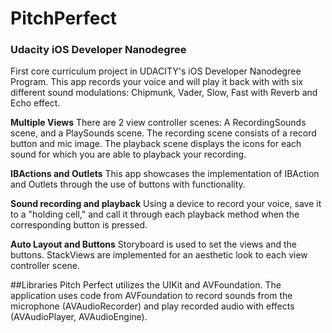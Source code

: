 # PitchPerfect
### Udacity iOS Developer Nanodegree

 First core curriculum project in UDACITY's iOS Developer Nanodegree Program. This app records your voice and will play it back with with six different sound modulations: Chipmunk, Vader, Slow, Fast with Reverb and Echo effect. 

**Multiple Views**
  There are 2 view controller scenes: A RecordingSounds scene, and a PlaySounds scene. 
  The recording scene consists of a record button and mic image.
  The playback scene displays the icons for each sound for which you are able to playback your recording. 
  
**IBActions and Outlets**
  This app showcases the implementation of IBAction and Outlets through the use of buttons with functionality.
  
**Sound recording and playback**
  Using a device to record your voice, save it to a "holding cell," and call it through each playback method when the corresponding button is pressed. 
  
**Auto Layout and Buttons**
  Storyboard is used to set the views and the buttons. StackViews are implemented for an aesthetic look to each view controller scene. 
  
  ##Libraries
  Pitch Perfect utilizes the UIKit and AVFoundation. The application uses code from AVFoundation to record sounds from the microphone (AVAudioRecorder) and play recorded audio with effects (AVAudioPlayer, AVAudioEngine).
  
  

